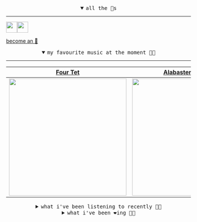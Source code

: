 <details open>

<summary align="center"><samp>all the 🥚s</samp></summary>
<hr />

<a href="https://github.com/pvinis"><img src="https://avatars0.githubusercontent.com/u/100233?s=90&v=4" width="30" height="30" /><a href="https://github.com/bitttttten"><img src="https://avatars2.githubusercontent.com/u/19930241?s=90&u=2aef7cbf4a59d361894145c97676391ec46fea4d&v=4" width="30" height="30" />

<samp><a href="https://github.com/bitttttten/bitttttten/stargazers">become an 🥚</a></samp>

</details>

<details open>

<summary align="center"><samp>my favourite music at the moment 🎵🎶</samp></summary>
<hr />

<!-- toc -->

| [Four Tet](https://open.spotify.com/artist/7Eu1txygG6nJttLHbZdQOh)                                                                                               | [Alabaster DePlume](https://open.spotify.com/artist/3LfKt6bEMIfFIEryeai8Mm)                                                                                      | [Julianna Barwick](https://open.spotify.com/artist/0HWfFWL4vVrbaBQqxVCwCi)                                                                                       | [Phoebe Bridgers](https://open.spotify.com/artist/1r1uxoy19fzMxunt3ONAkG)                                                                                        |
| ---------------------------------------------------------------------------------------------------------------------------------------------------------------- | ---------------------------------------------------------------------------------------------------------------------------------------------------------------- | ---------------------------------------------------------------------------------------------------------------------------------------------------------------- | ---------------------------------------------------------------------------------------------------------------------------------------------------------------- |
| [<img src="https://i.scdn.co/image/f96458025a0640bf1d3c8f764a42ec21d4db1eae" width="320" height="auto">](https://open.spotify.com/artist/7Eu1txygG6nJttLHbZdQOh) | [<img src="https://i.scdn.co/image/8dcd7c992f677beb7e1e6140537a0c6fcf82f57f" width="320" height="auto">](https://open.spotify.com/artist/3LfKt6bEMIfFIEryeai8Mm) | [<img src="https://i.scdn.co/image/832c1d817b3ab1e847d78fe290ab1d7184fc1f70" width="320" height="auto">](https://open.spotify.com/artist/0HWfFWL4vVrbaBQqxVCwCi) | [<img src="https://i.scdn.co/image/1c90d650ee787a51e18e475584b595c9234eac48" width="320" height="auto">](https://open.spotify.com/artist/1r1uxoy19fzMxunt3ONAkG) |

<!-- tocstop -->

</details>

<details>

<summary align="center"><samp>what i've been listening to recently 🎵🎶</samp></summary>
<hr />

<!-- toc -->

| [The Bug Collector<br />Haley Heynderickx](https://open.spotify.com/track/5nVE45ithgyVocZp5XLAk6)                                                               | [UFOF<br />Big Thief](https://open.spotify.com/track/1DXvEWgI1xoxmKv2Zd3pNE)                                                                                    | [The Barrel<br />Aldous Harding](https://open.spotify.com/track/04XeEuHyG4Z3NKY1zgAYEO)                                                                         | [Getting Lost<br />Yo La Tengo](https://open.spotify.com/track/0pdMM5rdE5XUXl5i9j4pHc)                                                                          |
| --------------------------------------------------------------------------------------------------------------------------------------------------------------- | --------------------------------------------------------------------------------------------------------------------------------------------------------------- | --------------------------------------------------------------------------------------------------------------------------------------------------------------- | --------------------------------------------------------------------------------------------------------------------------------------------------------------- |
| [<img src="https://i.scdn.co/image/1dd6c3ccbb58862c97839fc1a865699dcd805917" width="320" height="auto">](https://open.spotify.com/track/5nVE45ithgyVocZp5XLAk6) | [<img src="https://i.scdn.co/image/c2b3a858b0be2719a3181d32379c15bf4eb8fdbc" width="320" height="auto">](https://open.spotify.com/track/1DXvEWgI1xoxmKv2Zd3pNE) | [<img src="https://i.scdn.co/image/660031ea75a9b5cd0f2eb324e1af921b14eca7cd" width="320" height="auto">](https://open.spotify.com/track/04XeEuHyG4Z3NKY1zgAYEO) | [<img src="https://i.scdn.co/image/a00baadbf8101dbecbe07c605ba739f2db37be83" width="320" height="auto">](https://open.spotify.com/track/0pdMM5rdE5XUXl5i9j4pHc) |

<!-- tocstop -->

</details>

<details>

<summary align="center"><samp>what i've been ❤️ing 🎵🎶</samp></summary>
<hr />

<!-- toc -->

| [What's Missing<br />Alabaster DePlume](https://open.spotify.com/album/738vl88CQbSR5h0eckrIIg)                                                                  | [Buy It<br />Soccer96](https://open.spotify.com/album/0Rdw8PWoTGOMMYOGL3zVBe)                                                                                   | [Midnight in Peckham<br />Chaos In The CBD](https://open.spotify.com/album/273eEmF6BiDiIMYKpR59Qu)                                                              | [The Glow, Pt. 2<br />The Microphones](https://open.spotify.com/album/6QYoRO2sXThCORAifrP4Bl)                                                                   |
| --------------------------------------------------------------------------------------------------------------------------------------------------------------- | --------------------------------------------------------------------------------------------------------------------------------------------------------------- | --------------------------------------------------------------------------------------------------------------------------------------------------------------- | --------------------------------------------------------------------------------------------------------------------------------------------------------------- |
| [<img src="https://i.scdn.co/image/ab67616d0000b27328478e9e339363da686cb0f8" width="320" height="auto">](https://open.spotify.com/album/738vl88CQbSR5h0eckrIIg) | [<img src="https://i.scdn.co/image/ab67616d0000b273e1625414e669e2ab52e00bc7" width="320" height="auto">](https://open.spotify.com/album/0Rdw8PWoTGOMMYOGL3zVBe) | [<img src="https://i.scdn.co/image/ab67616d0000b2732adcab13e4815c004c60f417" width="320" height="auto">](https://open.spotify.com/album/273eEmF6BiDiIMYKpR59Qu) | [<img src="https://i.scdn.co/image/ab67616d0000b27300c91ccec6800014b8513717" width="320" height="auto">](https://open.spotify.com/album/6QYoRO2sXThCORAifrP4Bl) |

<!-- tocstop -->

</details>

